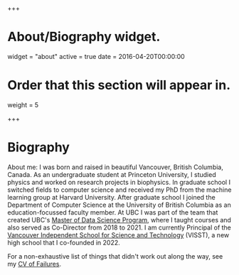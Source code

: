 +++
# About/Biography widget.
widget = "about"
active = true
date = 2016-04-20T00:00:00

# Order that this section will appear in.
weight = 5

 
+++

# Biography

<!-- Hello! I am the ~40 trillion gut bacteria, plus some smaller number of human cells, collectively known as Mike Gelbart. -->

About me: I was born and raised in beautiful Vancouver, British Columbia, Canada. As an undergraduate student at Princeton University, I studied physics and worked on research projects in biophysics. In graduate school I switched fields to computer science and received my PhD from the machine learning group at Harvard University. After graduate school I joined the Department of Computer Science at the University of British Columbia as an education-focussed faculty member. At UBC I was part of the team that created UBC's [Master of Data Science Program](https://masterdatascience.ubc.ca/), where I taught courses and also served as Co-Director from 2018 to 2021. I am currently Principal of the [Vancouver Independent School for Science and Technology](https://www.visst.ca) (VISST), a new high school that I co-founded in 2022.

For a non-exhaustive list of things that didn't work out along the way, see my [CV of Failures](https://www.mikegelbart.com/files/cv.pdf).
